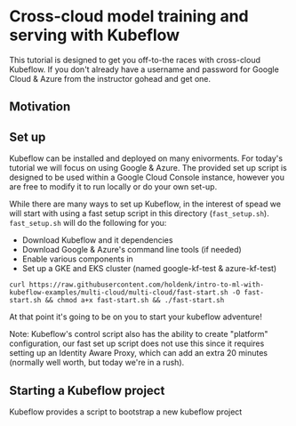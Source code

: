 # Cross-cloud model training and serving with Kubeflow

This tutorial is designed to get you off-to-the races with cross-cloud Kubeflow.
If you don't already have a username and password for Google Cloud & Azure from the instructor gohead and get one.

## Motivation


## Set up

Kubeflow can be installed and deployed on many enivorments.
For today's tutorial we will focus on using Google & Azure.
The provided set up script is designed to be used within a Google Cloud Console instance, however you are free to modify it to run locally or do your own set-up.


While there are many ways to set up Kubeflow, in the interest of spead we will start with using a fast setup script in this directory (`fast_setup.sh`).
`fast_setup.sh` will do the following for you:

* Download Kubeflow and it dependencies
* Download Google & Azure's command line tools (if needed)
* Enable various components in 
* Set up a GKE and EKS cluster (named google-kf-test & azure-kf-test)


`curl https://raw.githubusercontent.com/holdenk/intro-to-ml-with-kubeflow-examples/multi-cloud/multi-cloud/fast-start.sh -O fast-start.sh && chmod a+x fast-start.sh && ./fast-start.sh`

At that point it's going to be on you to start your kubeflow adventure!

Note: Kubeflow's control script also has the ability to create "platform" configuration, our fast set up script does not use this since it requires setting up an Identity Aware Proxy, which can add an extra 20 minutes (normally well worth, but today we're in a rush).

## Starting a Kubeflow project

Kubeflow provides a script to bootstrap a new kubeflow project
